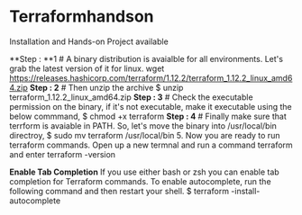 # Terraformhandson
Installation and Hands-on Project available

**Step : **1 # A binary distribution is avaialble for all environments. Let's grab the latest version of it for linux.
wget https://releases.hashicorp.com/terraform/1.12.2/terraform_1.12.2_linux_amd64.zip
**Step : 2** # Then unzip the archive
$ unzip terraform_1.12.2_linux_amd64.zip
**Step : 3** # Check the executable permission on the binary, if it's not executable, make it executable using the below commmand,
$ chmod +x terraform
**Step : 4** # Finally make sure that terrform is avaiable in PATH. So, let's move the binary into /usr/local/bin directroy,
$ sudo mv terraform /usr/local/bin
5. Now you are ready to run terraform commands. Open up a new termnal and run a command terraform and enter
terraform -version

**Enable Tab Completion**
If you use either bash or zsh you can enable tab completion for Terraform commands. To enable autocomplete, run the following command and then restart your shell.
$ terraform -install-autocomplete
